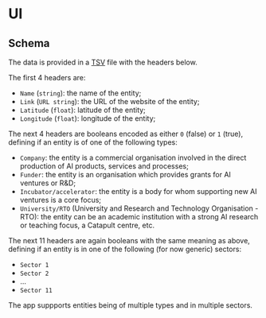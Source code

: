 # UI

## Schema

The data is provided in a [TSV](https://en.wikipedia.org/wiki/Tab-separated_values) file with the headers below.

The first 4 headers are:

- `Name` (`string`): the name of the entity;
- `Link` (`URL string`): the URL of the website of the entity;
- `Latitude` (`float`): latitude of the entity;
- `Longitude` (`float`): longitude of the entity;

The next 4 headers are booleans encoded as either `0` (false) or `1` (true), defining if an entity is of one of the following types:

- `Company`: the entity is a commercial organisation involved in the direct production of AI products, services and processes;
- `Funder`: the entity is an organisation which provides grants for AI ventures or R&D;
- `Incubator/accelerator`: the entity is a body for whom supporting new AI ventures is a core focus;
- `University/RTO` (University and Research and Technology Organisation - RTO): the entity can be an academic institution with a strong AI research or teaching focus, a Catapult centre, etc.

The next 11 headers are again booleans with the same meaning as above, defining if an entity is in one of the following (for now generic) sectors:

- `Sector 1`
- `Sector 2`
- ...
- `Sector 11`

The app suppports entities being of multiple types and in multiple sectors.
